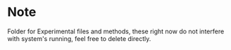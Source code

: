 # Note

Folder for Experimental files and methods, these right now do not interfere with system's running, feel free to delete directly.